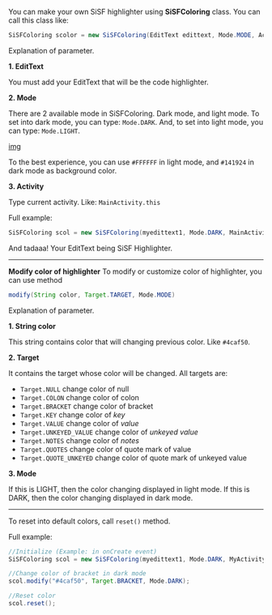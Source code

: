 You can make your own SiSF highlighter using **SiSFColoring** class. You can call this class like:
```java
SiSFColoring scolor = new SiSFColoring(EditText edittext, Mode.MODE, Activity activity);
```
Explanation of parameter.

**1. EditText**

You must add your EditText that will be the code highlighter.

**2. Mode**

There are 2 available mode in SiSFColoring. Dark mode, and light mode. To set into dark mode, you can type: `Mode.DARK`. And, to set into light mode, you can type: `Mode.LIGHT`.

[img](https://github.com/office-byteboost/SiSF-Formatter/blob/main/assets/New%20Project%20394%20%5BA2F388D%5D.png)

To the best experience, you can use `#FFFFFF` in light mode, and `#141924` in dark mode as background color.

**3. Activity**

Type current activity. Like: `MainActivity.this`

Full example:
```java
SiSFColoring scol = new SiSFColoring(myedittext1, Mode.DARK, MainActivity.this);
```
And tadaaa! Your EditText being SiSF Highlighter.
- - -
**Modify color of highlighter**
To modify or customize color of highlighter, you can use method
```java
modify(String color, Target.TARGET, Mode.MODE)
```
Explanation of parameter.

**1. String color**

This string contains color that will changing previous color. Like `#4caf50`.

**2. Target**

It contains the target whose color will be changed. All targets are:
- `Target.NULL` change color of null
- `Target.COLON` change color of colon
- `Target.BRACKET` change color of bracket
- `Target.KEY` change color of *key*
- `Target.VALUE` change color of *value*
- `Target.UNKEYED_VALUE` change color of *unkeyed value*
- `Target.NOTES` change color of *notes*
- `Target.QUOTES` change color of quote mark of value
- `Target.QUOTE_UNKEYED` change color of quote mark of unkeyed value

**3. Mode**

If this is LIGHT, then the color changing displayed in light mode. If this is DARK, then the color changing displayed in dark mode.
- - -
To reset into default colors, call `reset()` method.

Full example:
```java
//Initialize (Example: in onCreate event)
SiSFColoring scol = new SiSFColoring(myedittext1, Mode.DARK, MyActivity.this);

//Change color of bracket in dark mode
scol.modify("#4caf50", Target.BRACKET, Mode.DARK);

//Reset color
scol.reset();
```
